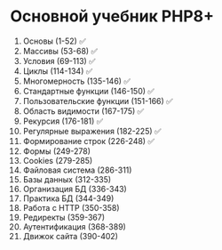 # Основной учебник PHP8+

1. Основы (1-52) ✅
2. Массивы (53-68) ✅
3. Условия (69-113) ✅
4. Циклы (114-134) ✅
5. Многомерность (135-146) ✅
6. Стандартные функции (146-150) ✅
7. Пользовательские функции (151-166) ✅
8. Область видимости (167-175) ✅
9. Рекурсия (176-181) ✅
10. Регулярные выражения (182-225) ✅
11. Формирование строк (226-248) ✅
12. Формы (249-278)
13. Cookies (279-285)
14. Файловая система (286-311)
15. Базы данных (312-335)
16. Организация БД (336-343)
17. Практика БД (344-349)
18. Работа с HTTP (350-358)
19. Редиректы (359-367)
20. Аутентификация (368-389)
21. Движок сайта (390-402)
